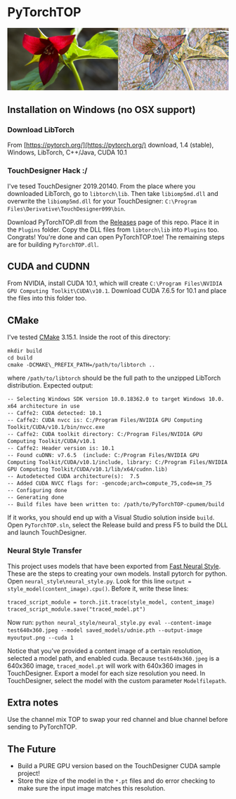 # PyTorchTOP
![](docs/trillium_mosaic.jpg)

## Installation on Windows (no OSX support)

### Download LibTorch
From [https://pytorch.org/](https://pytorch.org/) download, 1.4 (stable), Windows, LibTorch, C++/Java, CUDA 10.1

### TouchDesigner Hack :/
I've tesed TouchDesigner 2019.20140. From the place where you downloaded LibTorch, go to `libtorch\lib`. Then take `libiomp5md.dll` and overwrite the `libiomp5md.dll` for your TouchDesigner: `C:\Program Files\Derivative\TouchDesigner099\bin`.

Download PyTorchTOP.dll from the [Releases](https://github.com/DBraun/PyTorchTOP-cpumem/releases) page of this repo. Place it in the `Plugins` folder. Copy the DLL files from `libtorch\lib` into `Plugins` too. Congrats! You're done and can open PyTorchTOP.toe! The remaining steps are for building `PyTorchTOP.dll`.

## CUDA and CUDNN

From NVIDIA, install CUDA 10.1, which will create `C:\Program Files\NVIDIA GPU Computing Toolkit\CUDA\v10.1`. Download CUDA 7.6.5 for 10.1 and place the files into this folder too.

## CMake

I've tested [CMake](https://cmake.org/download/) 3.15.1. Inside the root of this directory:

    mkdir build
    cd build
    cmake -DCMAKE\_PREFIX_PATH=/path/to/libtorch ..

where `/path/to/libtorch` should be the full path to the unzipped LibTorch distribution. Expected output:

	-- Selecting Windows SDK version 10.0.18362.0 to target Windows 10.0.
	x64 architecture in use
	-- Caffe2: CUDA detected: 10.1
	-- Caffe2: CUDA nvcc is: C:/Program Files/NVIDIA GPU Computing Toolkit/CUDA/v10.1/bin/nvcc.exe
	-- Caffe2: CUDA toolkit directory: C:/Program Files/NVIDIA GPU Computing Toolkit/CUDA/v10.1
	-- Caffe2: Header version is: 10.1
	-- Found cuDNN: v7.6.5  (include: C:/Program Files/NVIDIA GPU Computing Toolkit/CUDA/v10.1/include, library: C:/Program Files/NVIDIA GPU Computing Toolkit/CUDA/v10.1/lib/x64/cudnn.lib)
	-- Autodetected CUDA architecture(s):  7.5
	-- Added CUDA NVCC flags for: -gencode;arch=compute_75,code=sm_75
	-- Configuring done
	-- Generating done
	-- Build files have been written to: /path/to/PyTorchTOP-cpumem/build
If it works, you should end up with a Visual Studio solution inside `build`. Open `PyTorchTOP.sln`, select the Release build and press F5 to build the DLL and launch TouchDesigner.

### Neural Style Transfer

This project uses models that have been exported from [Fast Neural Style](https://github.com/pytorch/examples/tree/master/fast_neural_style). These are the steps to creating your own models. Install pytorch for python. Open `neural_style\neural_style.py`. Look for this line `output = style_model(content_image).cpu()`. Before it, write these lines:

	traced_script_module = torch.jit.trace(style_model, content_image)
	traced_script_module.save("traced_model.pt")

Now run: `python neural_style/neural_style.py eval --content-image test640x360.jpeg --model saved_models/udnie.pth --output-image myoutput.png --cuda 1`

Notice that you've provided a content image of a certain resolution, selected a model path, and enabled cuda. Because `test640x360.jpeg` is a 640x360 image, `traced_model.pt` will work with 640x360 images in TouchDesigner. Export a model for each size resolution you need. In TouchDesigner, select the model with the custom parameter `Modelfilepath`.

## Extra notes

Use the channel mix TOP to swap your red channel and blue channel before sending to PyTorchTOP.

## The Future
* Build a PURE GPU version based on the TouchDesigner CUDA sample project!
* Store the size of the model in the `*.pt` files and do error checking to make sure the input image matches this resolution.

